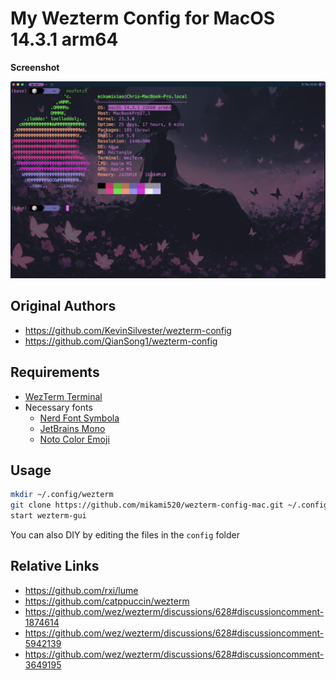 # My Wezterm Config for MacOS 14.3.1 arm64

**Screenshot**

![screenshot](./screenshots/screenshot.png) 

## Original Authors

- <https://github.com/KevinSilvester/wezterm-config>
- <https://github.com/QianSong1/wezterm-config>

## Requirements

- [WezTerm Terminal](https://github.com/wez/wezterm/releases)
- Necessary fonts
  - [Nerd Font Symbola](https://www.nerdfonts.com/)
  - [JetBrains Mono](https://www.jetbrains.com/lp/mono/)
  - [Noto Color Emoji](https://fonts.google.com/noto)

## Usage

```bash
mkdir ~/.config/wezterm
git clone https://github.com/mikami520/wezterm-config-mac.git ~/.config/wezterm
start wezterm-gui
```

You can also DIY by editing the files in the ```config``` folder


## Relative Links

- <https://github.com/rxi/lume>
- <https://github.com/catppuccin/wezterm>
- <https://github.com/wez/wezterm/discussions/628#discussioncomment-1874614>
- <https://github.com/wez/wezterm/discussions/628#discussioncomment-5942139>
- <https://github.com/wez/wezterm/discussions/628#discussioncomment-3649195>
